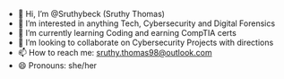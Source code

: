 - 👋 Hi, I’m @Sruthybeck (Sruthy Thomas)
- 👀 I’m interested in anything Tech, Cybersecurity and Digital Forensics
- 🌱 I’m currently learning Coding and earning CompTIA certs
- 💞️ I’m looking to collaborate on Cybersecurity Projects with directions
- 📫 How to reach me: sruthy.thomas98@outlook.com
- 😄 Pronouns: she/her

<!---
Sruthybeck/Sruthybeck is a ✨ special ✨ repository because its `README.md` (this file) appears on your GitHub profile.
You can click the Preview link to take a look at your changes.
--->

